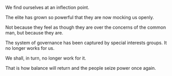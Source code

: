 We find ourselves at an inflection point.

The elite has grown so powerful that they are now mocking us openly.

Not because they feel as though they are over the concerns of the common man, but because they are.


The system of governance has been captured by special interests groups.
It no longer works for us.

We shall, in turn, no longer work for it.

That is how balance will return and the people seize power once again.

